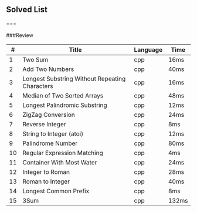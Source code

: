 ## Solved List

===

###Review

| # | Title | Language | Time | 
|---| ----- | -------- | ---- |
| 1 | Two Sum | cpp | 16ms |
| 2 | Add Two Numbers | cpp | 40ms |
| 3 | Longest Substring Without Repeating Characters | cpp | 16ms |
| 4 | Median of Two Sorted Arrays | cpp | 48ms |
| 5 | Longest Palindromic Substring | cpp | 12ms |
| 6 | ZigZag Conversion | cpp | 24ms |
| 7 | Reverse Integer | cpp | 8ms |
| 8 | String to Integer (atoi) | cpp | 12ms |
| 9 | Palindrome Number | cpp | 80ms |
| 10| Regular Expression Matching | cpp | 4ms |
| 11| Container With Most Water | cpp | 24ms |
| 12| Integer to Roman | cpp | 28ms |
| 13| Roman to Integer | cpp | 40ms |
| 14| Longest Common Prefix | cpp | 8ms |
| 15| 3Sum | cpp | 132ms |
